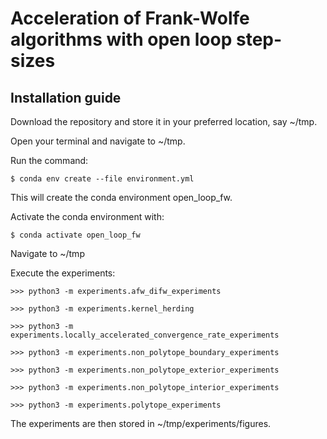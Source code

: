 # Acceleration of Frank-Wolfe algorithms with open loop step-sizes

## Installation guide

Download the repository and store it in your preferred location, say ~/tmp.

Open your terminal and navigate to ~/tmp.

Run the command:
```shell script
$ conda env create --file environment.yml
```

This will create the conda environment open_loop_fw.

Activate the conda environment with:
```shell script
$ conda activate open_loop_fw
```
Navigate to ~/tmp

Execute the experiments:
```python3 script
>>> python3 -m experiments.afw_difw_experiments
```
```python3 script
>>> python3 -m experiments.kernel_herding
```
```python3 script
>>> python3 -m experiments.locally_accelerated_convergence_rate_experiments
```
```python3 script
>>> python3 -m experiments.non_polytope_boundary_experiments
```
```python3 script
>>> python3 -m experiments.non_polytope_exterior_experiments
```
```python3 script
>>> python3 -m experiments.non_polytope_interior_experiments
```
```python3 script
>>> python3 -m experiments.polytope_experiments
```

The experiments are then stored in ~/tmp/experiments/figures.